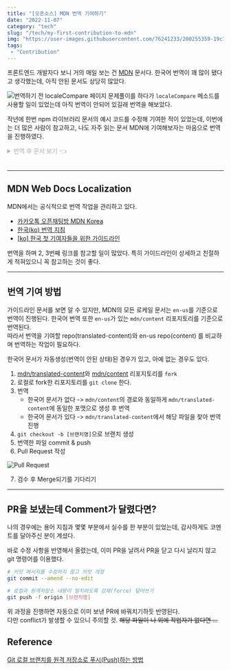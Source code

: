 ```yaml
---
title: "[오픈소스] MDN 번역 기여하기"
date: "2022-11-07"
category: "tech"
slug: "/tech/my-first-contribution-to-mdn"
img: "https://user-images.githubusercontent.com/76241233/200255359-19c752e7-dbff-4e39-9815-f6607a55f8e2.png"
tags: 
 - "Contribution"
---
```


프론트엔드 개발자다 보니 거의 매일 보는 건 [MDN](https://developer.mozilla.org) 문서다. 한국어 번역이 꽤 많이 됐다고 생각했는데, 아직 안된 문서도 상당히 많았다. 

![번역하기 전 localeCompare 페이지](https://user-images.githubusercontent.com/76241233/200257934-1442ad05-e38b-4916-8dff-41df18b35e78.png)
문제풀이를 하다가 `localeCompare` 메소드를 사용할 일이 있었는데 아직 번역이 안되어 있길래 번역을 해보았다.

작년에 한번 npm 라이브러리 문서의 예시 코드를 수정해 기여한 적이 있었는데, 이번에는 더 많은 사람이 참고하고, 나도 자주 읽는 문서 MDN에 기여해보자는 마음으로 번역을 진행하였다.

<details>
    <summary style="color: #aeaeae">번역 후 문서 보기 👈</summary>
    <div markdown="1">
        <a style="color: #8eb98e; text-style: underline;" href="https://developer.mozilla.org/ko/docs/Web/JavaScript/Reference/Global_Objects/String/localeCompare" target="_blank">https://developer.mozilla.org/ko/docs/Web/JavaScript/Reference/Global_Objects/String/localeCompare</a>
    </div>
</details>

<br/>   

---

## MDN Web Docs Localization

MDN에서는 공식적으로 번역 작업을 관리하고 있다. 

* [카카오톡 오픈채팅방 MDN Korea](https://developer.mozilla.org/en-US/docs/MDN/Community/Contributing/Translated_content#korea_ko) 
* [한국(ko) 번역 지침](https://github.com/mdn/translated-content/blob/main/docs/ko/translation-guide.md) 
* [[ko] 한국 첫 기여자들을 위한 가이드라인](https://github.com/mdn/translated-content/issues/827)

번역을 하며 2, 3번째 링크를 참고할 일이 많았다. 특히 가이드라인이 상세하고 친절하게 적혀있으니 꼭 참고하는 것이 좋다.

---

## 번역 기여 방법

가이드라인 문서를 보면 알 수 있지만, MDN의 모든 로케일 문서는 `en-us`를 기준으로 번역이 진행된다. 한국어 번역 또한 `en-us`가 있는 `mdn/content` 리포지토리를 기준으로 번역된다.   
따라서 번역을 기여할 repo(translated-content)와 en-us repo(content) 를 비교하며 번역하는 작업이 필요하다.

한국어 문서가 자동생성(번역이 안된 상태)된 경우가 있고, 아예 없는 경우도 있다.

1. [mdn/translated-content](https://github.com/mdn/translated-content)와 [mdn/content](https://github.com/mdn/content) 리포지토리를 `fork`
2. 로컬로 fork한 리포지토리를 `git clone` 한다.
3. 번역
    * 한국어 문서가 없다 -> `mdn/content`의 경로와 동일하게 `mdn/translated-content`에 동일한 포맷으로 생성 후 번역
    * 한국어 문서가 있다 -> `mdn/translated-content`에서 해당 파일을 찾아 번역 진행
4. `git checkout -b [브랜치명]`으로 브랜치 생성
5. 번역한 파일 commit & push
6. Pull Request 작성

![Pull Request](https://user-images.githubusercontent.com/76241233/200255359-19c752e7-dbff-4e39-9815-f6607a55f8e2.png)

7. 검수 후 Merge되기를 기다리기

---

## PR을 보냈는데 Comment가 달렸다면?

나의 경우에는 용어 지침과 몇몇 부분에서 실수를 한 부분이 있었는데, 감사하게도 코멘트를 달아주신 분이 계셨다.

바로 수정 사항을 반영해서 올렸는데, 이미 PR을 날려서 PR을 닫고 다시 날리지 않고 git 명령어를 이용했다.

```bash
# 커밋 메시지를 수정하지 않고 커밋 개정
git commit --amend --no-edit 

# 로컬과 원격저장소 내용이 일치하도록 강제(force) 덮어쓰기
git push -f origin [브랜치명]
```

위 과정을 진행하면 자동으로 이미 보낸 PR에 바꿔치기하듯 반영된다.   
다만 conflict가 발생할 수 있으니 주의할 것. ~~해당 파일이 나 외에 작업자가 없다면 ...~~


## Reference

[Git 로컬 브랜치를 원격 저장소로 푸시(Push)하는 방법](https://www.freecodecamp.org/korean/news/git-push-to-remote-branch/)